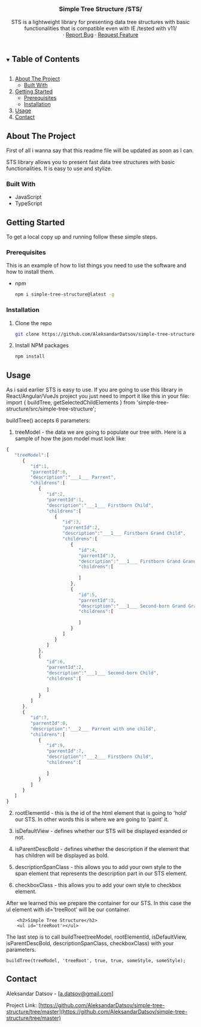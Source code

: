<!-- PROJECT LOGO
<br />
<p align="center">
  <a href="https://github.com/github_username/repo_name">
    <img src="images/logo.png" alt="Logo" width="80" height="80">
  </a>
 -->
  <h3 align="center">Simple Tree Structure /STS/</h3>

  <p align="center">
    STS is a lightweight library for presenting data tree structures with basic functionalities that is compatible even with IE /tested with v11/
    <br />
    <!--<a href="https://github.com/github_username/repo_name"><strong>Explore the docs »</strong></a>
    <br />
    <br />
    <a href="https://github.com/github_username/repo_name">View Demo</a>-->
    ·
    <a href="https://github.com/github_username/repo_name/issues">Report Bug</a>
    ·
    <a href="https://github.com/github_username/repo_name/issues">Request Feature</a>
  </p>
</p>



<!-- TABLE OF CONTENTS -->
<details open="open">
  <summary><h2 style="display: inline-block">Table of Contents</h2></summary>
  <ol>
    <li>
      <a href="#about-the-project">About The Project</a>
      <ul>
        <li><a href="#built-with">Built With</a></li>
      </ul>
    </li>
    <li>
      <a href="#getting-started">Getting Started</a>
      <ul>
        <li><a href="#prerequisites">Prerequisites</a></li>
        <li><a href="#installation">Installation</a></li>
      </ul>
    </li>
    <li><a href="#usage">Usage</a></li>
    <!-- <li><a href="#roadmap">Roadmap</a></li>
    <li><a href="#contributing">Contributing</a></li>
    <li><a href="#license">License</a></li>-->
    <li><a href="#contact">Contact</a></li>
  </ol>
</details>



<!-- ABOUT THE PROJECT -->
## About The Project
First of all i wanna say that this readme file will be updated as soon as I can.
<br/>


STS library allows you to present fast data tree structures with basic functionalities. It is easy to use and stylize.


### Built With

* JavaScript
* TypeScript




<!-- GETTING STARTED -->
## Getting Started

To get a local copy up and running follow these simple steps.

### Prerequisites

This is an example of how to list things you need to use the software and how to install them.
* npm
  ```sh
  npm i simple-tree-structure@latest -g
  ```

### Installation

1. Clone the repo
   ```sh
   git clone https://github.com/AleksandarDatsov/simple-tree-structure.git
   ```
2. Install NPM packages
   ```sh
   npm install
   ```

<!-- USAGE EXAMPLES -->
## Usage

As i said earlier STS is easy to use. If you are going to use this library in React/Angular/VueJs project you just need to import it like this in your file:
import { buildTree, getSelectedChildElements } from 'simple-tree-structure/src/simple-tree-structure';

buildTree() accepts 6 parameters:
1. treeModel - the data we are going to populate our tree with.
Here is a sample of how the json model must look like:

```javascript
{
   "treeModel":[
      {
         "id":1,
         "parrentId":0,
         "description":"___1___ Parrent",
         "childrens":[
            {
               "id":2,
               "parrentId":1,
               "description":"___1___ Firstborn Child",
               "childrens":[
                  {
                     "id":3,
                     "parrentId":2,
                     "description":"___1___ Firstborn Grand Child",
                     "childrens":[
                        {
                           "id":4,
                           "parrentId":3,
                           "description":"___1___ Firstborn Grand Grand Child",
                           "childrens":[
                              
                           ]
                        },
                        {
                           "id":5,
                           "parrentId":3,
                           "description":"___1___ Second-born Grand Grand Child",
                           "childrens":[
                              
                           ]
                        }
                     ]
                  }
               ]
            },
            {
               "id":6,
               "parrentId":2,
               "description":"___1___ Second-born Child",
               "childrens":[
                  
               ]
            }
         ]
      },
      {
         "id":7,
         "parrentId":0,
         "description":"___2___ Parrent with one child",
         "childrens":[
            {
               "id":9,
               "parrentId":7,
               "description":"___2___ Firstborn Child",
               "childrens":[
                  
               ]
            }
         ]
      }
   ]
}
```



2. rootElementId - this is the id of the html element that is going to 'hold' our STS. In other words this is where we are going to 'paint' it.

3. isDefaultView - defines whether our STS will be displayed exanded or not.

4. isParentDescBold - defines whether the description if the element that has children will be displayed as bold.

5. descriptionSpanClass - this allows you to add your own style to the span element that represents the description part in our STS element.

6. checkboxClass - this allows you to add your own style to checkbox element.


After we learned this we prepare the container for our STS. In this case the ul element with id='treeRoot' will be our container.

		<h2>Simple Tree Structure</h2>
        <ul id='treeRoot'></ul>
		
The last step is to call buildTree(treeModel, rootElementId, isDefaultView, isParentDescBold, descriptionSpanClass, checkboxClass) with your parameters.

	buildTree(treeModel, 'treeRoot', true, true, someStyle, someStyle);

<!-- ROADMAP 
## Roadmap

See the [open issues](https://github.com/github_username/repo_name/issues) for a list of proposed features (and known issues).
-->


<!-- CONTRIBUTING 
## Contributing

Contributions are what make the open source community such an amazing place to be learn, inspire, and create. Any contributions you make are **greatly appreciated**.

1. Fork the Project
2. Create your Feature Branch (`git checkout -b feature/AmazingFeature`)
3. Commit your Changes (`git commit -m 'Add some AmazingFeature'`)
4. Push to the Branch (`git push origin feature/AmazingFeature`)
5. Open a Pull Request

-->

<!-- LICENSE
## License

Distributed under the MIT License. See `LICENSE` for more information.
 -->


<!-- CONTACT -->
## Contact

Aleksandar Datsov - [a.datsov@gmail.com]

Project Link: [https://github.com/AleksandarDatsov/simple-tree-structure/tree/master](https://github.com/AleksandarDatsov/simple-tree-structure/tree/master)
